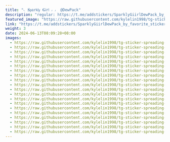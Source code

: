 ```yaml
---
title: "𝁘 𝐒𝗉𝖺r𝗄𝗅𝗒 𝐆𝗂r𝗅 ៸ ៸  @DewPack"
description: "regular: https://t.me/addstickers/SparklyGiirlDewPack_by_favorite_stickers_bot"
featured_image: "https://raw.githubusercontent.com/kylelin1998/tg-sticker-spreading-worldwide-images/main/img/5e2392ee-d758-4992-ab08-1a74c11703cc.jpg"
link: "https://t.me/addstickers/SparklyGiirlDewPack_by_favorite_stickers_bot"
weight: 3
date: 2024-06-13T08:09:28+08:00
images:
  - https://raw.githubusercontent.com/kylelin1998/tg-sticker-spreading-worldwide-images/main/img/5e2392ee-d758-4992-ab08-1a74c11703cc.jpg
  - https://raw.githubusercontent.com/kylelin1998/tg-sticker-spreading-worldwide-images/main/img/57fef79f-1d54-4c83-94cb-21b37cb2d556.jpg
  - https://raw.githubusercontent.com/kylelin1998/tg-sticker-spreading-worldwide-images/main/img/2c495820-0abf-46a8-9f38-eb54407b91e7.jpg
  - https://raw.githubusercontent.com/kylelin1998/tg-sticker-spreading-worldwide-images/main/img/9fdb26d6-373a-4b89-86e3-f8fc4398895c.jpg
  - https://raw.githubusercontent.com/kylelin1998/tg-sticker-spreading-worldwide-images/main/img/617abc57-5526-4970-a52c-6b0067ee4769.jpg
  - https://raw.githubusercontent.com/kylelin1998/tg-sticker-spreading-worldwide-images/main/img/6edd4620-e13f-46dd-a5e7-9c54787d6005.jpg
  - https://raw.githubusercontent.com/kylelin1998/tg-sticker-spreading-worldwide-images/main/img/e77e870e-cb2e-46b9-adc5-50af12d59980.jpg
  - https://raw.githubusercontent.com/kylelin1998/tg-sticker-spreading-worldwide-images/main/img/8db12532-f1f3-4b46-8841-3f78704a2506.jpg
  - https://raw.githubusercontent.com/kylelin1998/tg-sticker-spreading-worldwide-images/main/img/b096e555-675d-4252-b021-89083c32ea3a.jpg
  - https://raw.githubusercontent.com/kylelin1998/tg-sticker-spreading-worldwide-images/main/img/70c8c695-5eee-4b2b-9d1a-46ca41440670.jpg
  - https://raw.githubusercontent.com/kylelin1998/tg-sticker-spreading-worldwide-images/main/img/cffeb0d4-e93a-45e6-82d7-d9cda272e372.jpg
  - https://raw.githubusercontent.com/kylelin1998/tg-sticker-spreading-worldwide-images/main/img/5c570430-ebc6-4dfb-9827-ad073e9d9048.jpg
  - https://raw.githubusercontent.com/kylelin1998/tg-sticker-spreading-worldwide-images/main/img/2fcc0d21-b9fc-4447-952c-109ead42ec85.jpg
  - https://raw.githubusercontent.com/kylelin1998/tg-sticker-spreading-worldwide-images/main/img/ca2165d6-78a1-421c-9e47-cf51742c54b2.jpg
  - https://raw.githubusercontent.com/kylelin1998/tg-sticker-spreading-worldwide-images/main/img/cd0e183b-83cf-47b2-9876-f8235cd94b2d.jpg
  - https://raw.githubusercontent.com/kylelin1998/tg-sticker-spreading-worldwide-images/main/img/e92bf97a-4810-4aba-a7c7-3af0255e86bf.jpg
  - https://raw.githubusercontent.com/kylelin1998/tg-sticker-spreading-worldwide-images/main/img/85673e6e-3a07-4eff-9880-400f8d731b75.jpg
  - https://raw.githubusercontent.com/kylelin1998/tg-sticker-spreading-worldwide-images/main/img/e83fa8df-cc5f-4650-ab23-79f654776737.jpg
  - https://raw.githubusercontent.com/kylelin1998/tg-sticker-spreading-worldwide-images/main/img/85435427-3d59-4f90-92a6-6ea6bc4888fb.jpg
  - https://raw.githubusercontent.com/kylelin1998/tg-sticker-spreading-worldwide-images/main/img/bd578ef7-da25-401c-b66a-af29f97b5331.jpg
---
```

